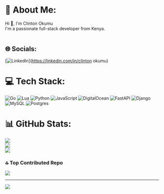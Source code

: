 # 💫 About Me:
Hi 👋, I'm Clinton Okumu<br>I'm a passionate full-stack developer from Kenya.<br><br>


## 🌐 Socials:
[![LinkedIn](https://img.shields.io/badge/LinkedIn-%230077B5.svg?logo=linkedin&logoColor=white)](https://linkedin.com/in/clinton okumu) 

# 💻 Tech Stack:
![Go](https://img.shields.io/badge/go-%2300ADD8.svg?style=for-the-badge&logo=go&logoColor=white) ![Lua](https://img.shields.io/badge/lua-%232C2D72.svg?style=for-the-badge&logo=lua&logoColor=white) ![Python](https://img.shields.io/badge/python-3670A0?style=for-the-badge&logo=python&logoColor=ffdd54) ![JavaScript](https://img.shields.io/badge/javascript-%23323330.svg?style=for-the-badge&logo=javascript&logoColor=%23F7DF1E) ![DigitalOcean](https://img.shields.io/badge/DigitalOcean-%230167ff.svg?style=for-the-badge&logo=digitalOcean&logoColor=white) ![FastAPI](https://img.shields.io/badge/FastAPI-005571?style=for-the-badge&logo=fastapi) ![Django](https://img.shields.io/badge/django-%23092E20.svg?style=for-the-badge&logo=django&logoColor=white) ![MySQL](https://img.shields.io/badge/mysql-4479A1.svg?style=for-the-badge&logo=mysql&logoColor=white) ![Postgres](https://img.shields.io/badge/postgres-%23316192.svg?style=for-the-badge&logo=postgresql&logoColor=white)
# 📊 GitHub Stats:
![](https://github-readme-stats.vercel.app/api?username=Clinton-Okumu&theme=dark&hide_border=true&include_all_commits=false&count_private=false)<br/>
![](https://github-readme-streak-stats.herokuapp.com/?user=Clinton-Okumu&theme=dark&hide_border=true)<br/>
![](https://github-readme-stats.vercel.app/api/top-langs/?username=Clinton-Okumu&theme=dark&hide_border=true&include_all_commits=false&count_private=false&layout=compact)

### 🔝 Top Contributed Repo
![](https://github-contributor-stats.vercel.app/api?username=Clinton-Okumu&limit=5&theme=dark&combine_all_yearly_contributions=true)

---
[![](https://visitcount.itsvg.in/api?id=Clinton-Okumu&icon=0&color=0)](https://visitcount.itsvg.in)

<!-- Proudly created with GPRM ( https://gprm.itsvg.in ) -->
